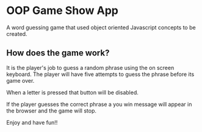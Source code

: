 # OOP Game Show App

<p>A word guessing game that used object oriented Javascript concepts to be created.</p>

<h2>How does the game work?</h2>
<p>It is the player's job to guess a random phrase using the on screen keyboard. The player will have five attempts to guess the phrase before its game over.</p>
<p>When a letter is pressed that button will be disabled.</p>
<p>If the player guesses the correct phrase a you win message will appear in the browser and the game will stop.</p>
<p>Enjoy and have fun!!</p>
 
